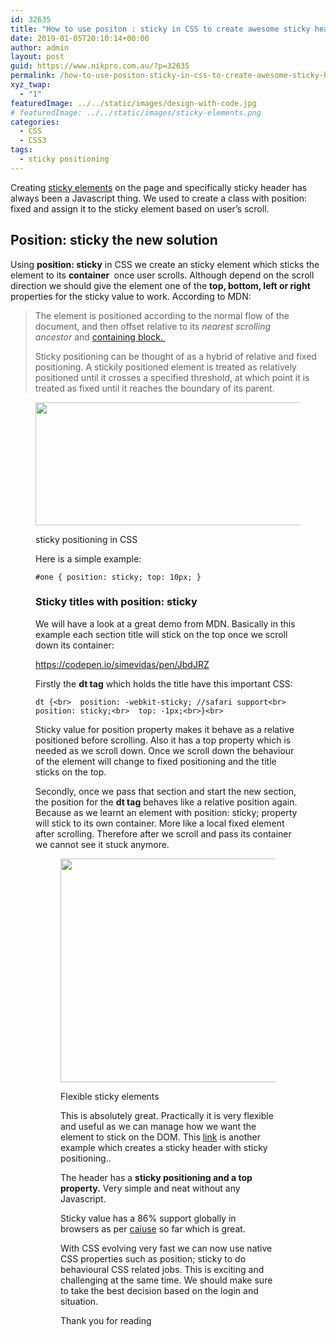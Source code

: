 ```yaml
---
id: 32635
title: "How to use positon : sticky in CSS to create awesome sticky header and flexible sticky elements without Javascript"
date: 2019-01-05T20:10:14+00:00
author: admin
layout: post
guid: https://www.nikpro.com.au/?p=32635
permalink: /how-to-use-positon-sticky-in-css-to-create-awesome-sticky-header-and-flexible-sticky-elements-without-javascript/
xyz_twap:
  - "1"
featuredImage: ../../static/images/design-with-code.jpg
# featuredImage: ../../static/images/sticky-elements.png
categories:
  - CSS
  - CSS3
tags:
  - sticky positioning
---
```


Creating [sticky elements](https://www.nikpro.com.au/create-modern-sticky-footer-using-css-grid-and-flexbox-and-calc-function/) on the page and specifically sticky header has always been a Javascript thing. We used to create a class with position: fixed and assign it to the sticky element based on user&#8217;s scroll.

## Position: sticky the new solution

Using **position: sticky** in CSS we create an sticky element which sticks the element to its **container&nbsp;** once user scrolls. Although depend on the scroll direction we should give the element one of the **top, bottom, left or right** properties for the sticky value to work. According to MDN:

<blockquote class="wp-block-quote">
  <p>
    The element is positioned according to the normal flow of the document, and then offset relative to its<em>&nbsp;nearest scrolling ancestor</em>&nbsp;and&nbsp;<a href="https://developer.mozilla.org/en-US/docs/Web/CSS/All_About_The_Containing_Block" target="_blank" rel="noreferrer noopener" aria-label="containing block.&nbsp; (opens in a new tab)">containing block.&nbsp;</a>
  </p>
  
  <p>
    Sticky positioning can be thought of as a hybrid of relative and fixed positioning. A stickily positioned element is treated as relatively positioned until it crosses a specified threshold, at which point it is treated as fixed until it reaches the boundary of its parent.&nbsp;
  </p>
</blockquote><figure class="wp-block-image is-resized">

<img src="https://www.nikpro.com.austickr.png" alt="" class="wp-image-32636" width="594" height="197" srcset="https://testgatsby.localstickr.png 389w, https://testgatsby.localstickr-300x99.png 300w" sizes="(max-width: 594px) 100vw, 594px" /> <figcaption>sticky positioning in CSS</figcaption>


Here is a simple example:

```
#one { position: sticky; top: 10px; }
```

### Sticky titles with position: sticky

We will have a look at a great demo from MDN. Basically in this example each section title will stick on the top once we scroll down its container:

https://codepen.io/simevidas/pen/JbdJRZ

Firstly the **dt tag** which holds the title have this important CSS:

```
dt {<br>  position: -webkit-sticky; //safari support<br>  position: sticky;<br>  top: -1px;<br>}<br>
```

Sticky value for position property makes it behave as a relative positioned before scrolling. Also it has a top property which is needed as we scroll down. Once we scroll down the behaviour of the element will change to fixed positioning and the title sticks on the top.

Secondly, once we pass that section and start the new section, the position for the **dt tag** behaves like a relative position again. Because as we learnt an element with position: sticky; property will stick to its own container. More like a local fixed element after scrolling. Therefore after we scroll and pass its container we cannot see it stuck anymore. <figure class="wp-block-image is-resized">

<img src="https://www.nikpro.com.austicky-creative-way.png" alt="" class="wp-image-32638" width="597" height="358" /> <figcaption>Flexible sticky elements</figcaption>


This is absolutely great. Practically it is very flexible and useful as we can manage how we want the element to stick on the DOM. This <a rel="noreferrer noopener" aria-label="link (opens in a new tab)" href="https://www.w3schools.com/howto/tryit.asp?filename=tryhow_css_sticky_element" target="_blank">link</a> is another example which creates a sticky header with sticky positioning..

The header has a **sticky positioning and a top property.** Very simple and neat without any Javascript.

Sticky value has a 86% support globally in browsers as per <a href="https://caniuse.com/#feat=css-sticky" target="_blank" rel="noreferrer noopener" aria-label="caiuse (opens in a new tab)">caiuse</a> so far which is great.

With CSS evolving very fast we can now use native CSS properties such as position; sticky to do behavioural CSS related jobs. This is exciting and challenging at the same time. We should make sure to take the best decision based on the login and situation.

Thank you for reading
